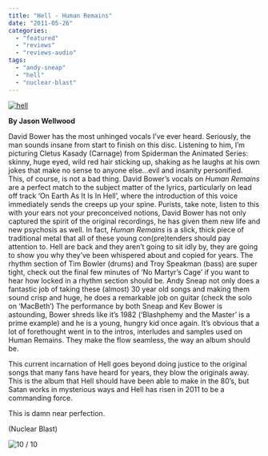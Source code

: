 ```yaml
---
title: "Hell - Human Remains"
date: "2011-05-26"
categories: 
  - "featured"
  - "reviews"
  - "reviews-audio"
tags: 
  - "andy-sneap"
  - "hell"
  - "nuclear-blast"
---
```


[![](http://www.hellbound.ca/wp-content/uploads/2011/05/hell.jpg "hell")](http://www.hellbound.ca/wp-content/uploads/2011/05/hell.jpg)

**By Jason Wellwood**

David Bower has the most unhinged vocals I’ve ever heard. Seriously, the man sounds insane from start to finish on this disc. Listening to him, I’m picturing Cletus Kasady (Carnage) from Spiderman the Animated Series: skinny, huge eyed, wild red hair sticking up, shaking as he laughs at his own jokes that make no sense to anyone else...evil and insanity personified. This, of course, is not a bad thing. David Bower’s vocals on _Human Remains_ are a perfect match to the subject matter of the lyrics, particularly on lead off track ‘On Earth As It Is In Hell’, where the introduction of this voice immediately sends the creeps up your spine. Purists, take note, listen to this with your ears not your preconceived notions, David Bower has not only captured the spirit of the original recordings, he has given them new life and new psychosis as well. In fact, _Human Remains_ is a slick, thick piece of traditional metal that all of these young con(pre)tenders should pay attention to. Hell are back and they aren’t going to sit idly by, they are going to show you why they’ve been whispered about and copied for years. The rhythm section of Tim Bowler (drums) and Troy Speakman (bass) are super tight, check out the final few minutes of ‘No Martyr’s Cage’ if you want to hear how locked in a rhythm section should be. Andy Sneap not only does a fantastic job of taking these (almost) 30 year old songs and making them sound crisp and huge, he does a remarkable job on guitar (check the solo on ‘MacBeth’) The performance by both Sneap and Kev Bower is astounding, Bower shreds like it’s 1982 (‘Blashphemy and the Master’ is a prime example) and he is a young, hungry kid once again. It’s obvious that a lot of forethought went in to the intros, interludes and samples used on Human Remains. They make the flow seamless, the way an album should be.

This current incarnation of Hell goes beyond doing justice to the original songs that many fans have heard for years, they blow the originals away. This is the album that Hell should have been able to make in the 80’s, but Satan works in mysterious ways and Hell has risen in 2011 to be a commanding force.

This is damn near perfection.

(Nuclear Blast)

![](http://www.hellbound.ca/wp-content/uploads/2009/07/review10.png "10 / 10")
